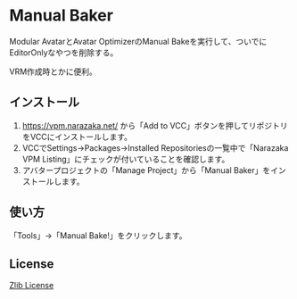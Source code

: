 # Manual Baker

Modular AvatarとAvatar OptimizerのManual Bakeを実行して、ついでにEditorOnlyなやつを削除する。

VRM作成時とかに便利。

## インストール

1. https://vpm.narazaka.net/ から「Add to VCC」ボタンを押してリポジトリをVCCにインストールします。
2. VCCでSettings→Packages→Installed Repositoriesの一覧中で「Narazaka VPM Listing」にチェックが付いていることを確認します。
3. アバタープロジェクトの「Manage Project」から「Manual Baker」をインストールします。

## 使い方

「Tools」→「Manual Bake!」をクリックします。

## License

[Zlib License](LICENSE.txt)
